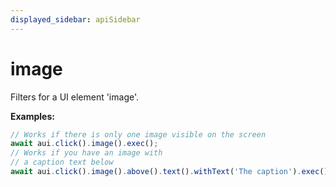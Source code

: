 ```yaml
---
displayed_sidebar: apiSidebar
---
```

# image

Filters for a UI element 'image'.

**Examples:** 
```typescript
// Works if there is only one image visible on the screen
await aui.click().image().exec();
// Works if you have an image with
// a caption text below
await aui.click().image().above().text().withText('The caption').exec();
```
